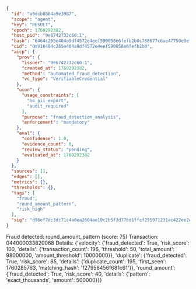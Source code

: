 ```json
{
  "id": "a9dcb8b84a9e3987",
  "scope": "agent",
  "key": "RESULT",
  "epoch": 1760292382,
  "host_pid": "9e6742732c60:1",
  "hash": "6464c265e404a9df4572e4eef590058e6fefb2b0c768677c6ae47750e9ef40d5",
  "cid": "QmV16464c265e404a9df4572e4eef590058e6fefb2b0",
  "aicp": {
    "prov": {
      "issuer": "9e6742732c60:1",
      "created_at": 1760292382,
      "method": "automated_fraud_detection",
      "vc_type": "VerifiableCredential"
    },
    "ucon": {
      "usage_constraints": [
        "no_pii_export",
        "audit_required"
      ],
      "purpose": "fraud_detection_analysis",
      "enforcement": "mandatory"
    },
    "eval": {
      "confidence": 1.0,
      "evidence_count": 0,
      "review_status": "pending",
      "evaluated_at": 1760292382
    }
  },
  "sources": [],
  "edges": [],
  "metrics": {},
  "thresholds": {},
  "tags": [
    "fraud",
    "round_amount_pattern",
    "risk_high"
  ],
  "sig": "d96ef7dc3dc71c4a0ea2604ae10c2b5f3d77bd1ffcf295971231ac422ee2d8c1"
}
```

Fraud detected: round_amount_pattern (score: 75)
Transaction: 044000033820068
Details: {'velocity': {'fraud_detected': True, 'risk_score': 100, 'details': {'transaction_count': 196, 'threshold': 50, 'total_amount': 98000000, 'amount_threshold': 10000000}}, 'duplicate': {'fraud_detected': True, 'risk_score': 85, 'details': {'duplicate_count': 195, 'first_seen': 1760285763, 'matching_hash': 'f27958456f681c61'}}, 'round_amount': {'fraud_detected': True, 'risk_score': 40, 'details': {'pattern': 'exact_thousands', 'amount': 500000}}}